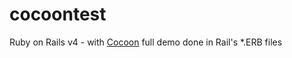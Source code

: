 # cocoontest
Ruby on Rails v4 - with [Cocoon](https://github.com/nathanvda/cocoon) full demo done in Rail's *.ERB files
